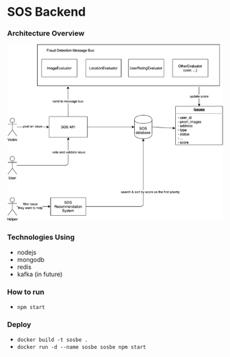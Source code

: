 # SOS Backend

### Architecture Overview
![alt text](https://github.com/vietky/acvidhack/raw/master/SOSVN-1.png "architecture")

### Technologies Using
- nodejs 
- mongodb
- redis
- kafka (in future)

### How to run
- ```npm start```

### Deploy
- ```docker build -t sosbe .```
- ```docker run -d --name sosbe sosbe npm start```
